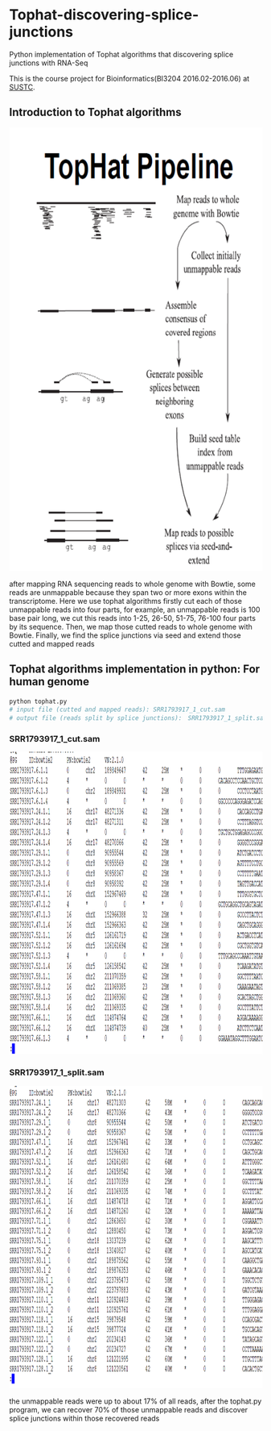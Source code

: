 # Tophat-discovering-splice-junctions
Python implementation of Tophat algorithms that discovering splice junctions with RNA-Seq

This is the course project for Bioinformatics(BI3204 2016.02-2016.06) at [SUSTC](http://www.sustc.edu.cn/).

## Introduction to Tophat algorithms
<img src="./images/tophat.png" width=700 height=880 />

after mapping RNA sequencing reads to whole genome with Bowtie, some reads are unmappable because they span two or more exons within the transcriptome. 
Here we use tophat algorithms firstly cut each of those unmappable reads into four parts, for example, 
an unmappable reads is 100 base pair long, we cut this reads into 1-25, 26-50, 51-75, 76-100 four parts by its sequence. Then, we map those cutted reads to whole genome with Bowtie. Finally, we find the splice junctions via seed and extend those cutted and mapped reads

## Tophat algorithms implementation in python: For human genome

```bash
python tophat.py
# input file (cutted and mapped reads): SRR1793917_1_cut.sam 
# output file (reads split by splice junctions):　SRR1793917_1_split.sam
```
### SRR1793917_1_cut.sam 

<img src="./images/split.png" width=900 height=600 />

### SRR1793917_1_split.sam

<img src="./images/splice.png" width=900 height=600 />

the unmappable reads were up to about 17% of all reads, after the tophat.py program, we can recover 70% of those unmappable reads and discover splice junctions within those recovered reads  
